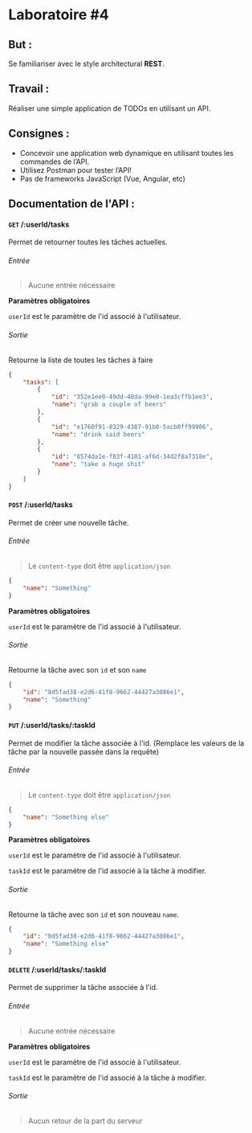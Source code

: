 # Laboratoire \#4

## But :
Se familiariser avec le style architectural **REST**.

## Travail :
Réaliser une simple application de TODOs en utilisant un API. 

## Consignes :
* Concevoir une application web dynamique en utilisant
toutes les commandes de l’API.
* Utilisez Postman pour tester l’API!
* Pas de frameworks JavaScript (Vue, Angular, etc)

## Documentation de l'API :

#### <code>GET</code> /:userId/tasks

Permet de retourner toutes les tâches actuelles.

###### Entrée

>Aucune entrée nécessaire

**Paramètres obligatoires**

`userId` est le paramètre de l'id associé à l'utilisateur.

###### Sortie
Retourne la liste de toutes les tâches à faire
```JSON
{
    "tasks": [
        {
            "id": "352e1ee0-49dd-48da-99e0-1ea3cffb1ee3",
            "name": "grab a couple of beers"
        },
        {
            "id": "e1760f91-8329-4387-91b0-5acb0ff99906",
            "name": "drink said beers"
        },
        {
            "id": "8574da1e-f83f-4101-af6d-34d2f8a7318e",
            "name": "take a huge shit"
        }
    ]
}
```

#### <code>POST</code> /:userId/tasks

Permet de créer une nouvelle tâche.

###### Entrée

>Le `content-type` doit être `application/json`

```JSON
{
	"name": "Something"
}
```

**Paramètres obligatoires**

`userId` est le paramètre de l'id associé à l'utilisateur.

###### Sortie
Retourne la tâche avec son `id` et son `name`
```JSON
{
    "id": "8d5fad38-e2d6-41f8-9662-44427a3086e1",
    "name": "Something"
}
```

#### <code>PUT</code> /:userId/tasks/:taskId

Permet de modifier la tâche associée à l'id. (Remplace les valeurs de la tâche par la nouvelle passée dans la requête)

###### Entrée

>Le `content-type` doit être `application/json`

```JSON
{
	"name": "Something else"
}
```

**Paramètres obligatoires**

`userId` est le paramètre de l'id associé à l'utilisateur.

`taskId` est le paramètre de l'id associé à la tâche à modifier.

###### Sortie
Retourne la tâche avec son `id` et son nouveau `name`.
```JSON
{
    "id": "8d5fad38-e2d6-41f8-9662-44427a3086e1",
    "name": "Something else"
}
```

#### <code>DELETE</code> /:userId/tasks/:taskId

Permet de supprimer la tâche associée à l'id.

###### Entrée

>Aucune entrée nécessaire

**Paramètres obligatoires**

`userId` est le paramètre de l'id associé à l'utilisateur.

`taskId` est le paramètre de l'id associé à la tâche à modifier.


###### Sortie
>Aucun retour de la part du serveur
```
